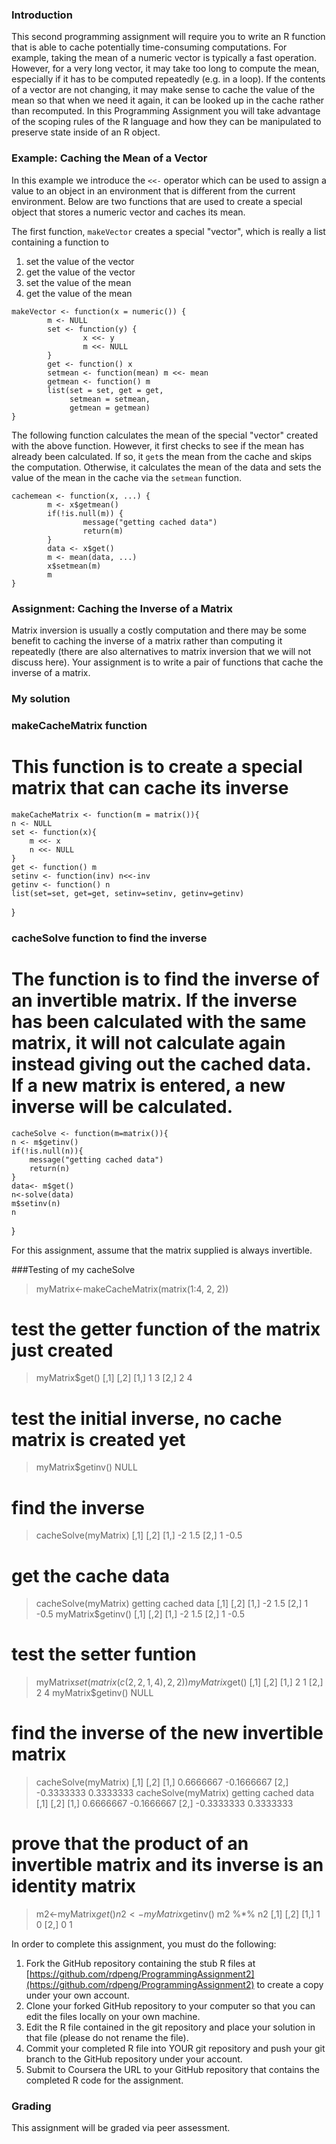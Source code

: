 ### Introduction

This second programming assignment will require you to write an R
function that is able to cache potentially time-consuming computations.
For example, taking the mean of a numeric vector is typically a fast
operation. However, for a very long vector, it may take too long to
compute the mean, especially if it has to be computed repeatedly (e.g.
in a loop). If the contents of a vector are not changing, it may make
sense to cache the value of the mean so that when we need it again, it
can be looked up in the cache rather than recomputed. In this
Programming Assignment you will take advantage of the scoping rules of
the R language and how they can be manipulated to preserve state inside
of an R object.

### Example: Caching the Mean of a Vector

In this example we introduce the `<<-` operator which can be used to
assign a value to an object in an environment that is different from the
current environment. Below are two functions that are used to create a
special object that stores a numeric vector and caches its mean.

The first function, `makeVector` creates a special "vector", which is
really a list containing a function to

1.  set the value of the vector
2.  get the value of the vector
3.  set the value of the mean
4.  get the value of the mean

<!-- -->

    makeVector <- function(x = numeric()) {
            m <- NULL
            set <- function(y) {
                    x <<- y
                    m <<- NULL
            }
            get <- function() x
            setmean <- function(mean) m <<- mean
            getmean <- function() m
            list(set = set, get = get,
                 setmean = setmean,
                 getmean = getmean)
    }

The following function calculates the mean of the special "vector"
created with the above function. However, it first checks to see if the
mean has already been calculated. If so, it `get`s the mean from the
cache and skips the computation. Otherwise, it calculates the mean of
the data and sets the value of the mean in the cache via the `setmean`
function.

    cachemean <- function(x, ...) {
            m <- x$getmean()
            if(!is.null(m)) {
                    message("getting cached data")
                    return(m)
            }
            data <- x$get()
            m <- mean(data, ...)
            x$setmean(m)
            m
    }

### Assignment: Caching the Inverse of a Matrix

Matrix inversion is usually a costly computation and there may be some
benefit to caching the inverse of a matrix rather than computing it
repeatedly (there are also alternatives to matrix inversion that we will
not discuss here). Your assignment is to write a pair of functions that
cache the inverse of a matrix.

### My solution

### makeCacheMatrix function
# This function is to create a special matrix that can cache its inverse

    makeCacheMatrix <- function(m = matrix()){
	n <- NULL
	set <- function(x){
		m <<- x
		n <<- NULL
	}
	get <- function() m
	setinv <- function(inv) n<<-inv
	getinv <- function() n
	list(set=set, get=get, setinv=setinv, getinv=getinv)	
}


### cacheSolve function to find the inverse
# The function is to find the inverse of an invertible matrix. If the inverse has been calculated with the same matrix, it will not calculate again instead giving out the cached data. If a new matrix is entered, a new inverse will be calculated.

    cacheSolve <- function(m=matrix()){
	n <- m$getinv()
	if(!is.null(n)){
		message("getting cached data")
		return(n)
	}
	data<- m$get()
	n<-solve(data)
	m$setinv(n)
	n
} 

For this assignment, assume that the matrix supplied is always invertible.

###Testing of my cacheSolve

> myMatrix<-makeCacheMatrix(matrix(1:4, 2, 2))
# test the getter function of the matrix just created
> myMatrix$get()
     [,1] [,2]
[1,]    1    3
[2,]    2    4
# test the initial inverse, no cache matrix is created yet
> myMatrix$getinv()
NULL
# find the inverse
> cacheSolve(myMatrix)
     [,1] [,2]
[1,]   -2  1.5
[2,]    1 -0.5
# get the cache data
> cacheSolve(myMatrix)
getting cached data
     [,1] [,2]
[1,]   -2  1.5
[2,]    1 -0.5
> myMatrix$getinv()
     [,1] [,2]
[1,]   -2  1.5
[2,]    1 -0.5
# test the setter funtion
> myMatrix$set(matrix(c(2,2,1,4),2,2))
> myMatrix$get()
     [,1] [,2]
[1,]    2    1
[2,]    2    4
> myMatrix$getinv()
NULL
# find the inverse of the new invertible matrix
> cacheSolve(myMatrix)
           [,1]       [,2]
[1,]  0.6666667 -0.1666667
[2,] -0.3333333  0.3333333
> cacheSolve(myMatrix)
getting cached data
           [,1]       [,2]
[1,]  0.6666667 -0.1666667
[2,] -0.3333333  0.3333333
# prove that the product of an invertible matrix and its inverse is an identity matrix
> m2<-myMatrix$get()
> n2<-myMatrix$getinv()
> m2 %*% n2
     [,1] [,2]
[1,]    1    0
[2,]    0    1


In order to complete this assignment, you must do the following:

1.  Fork the GitHub repository containing the stub R files at
    [https://github.com/rdpeng/ProgrammingAssignment2](https://github.com/rdpeng/ProgrammingAssignment2)
    to create a copy under your own account.
2.  Clone your forked GitHub repository to your computer so that you can
    edit the files locally on your own machine.
3.  Edit the R file contained in the git repository and place your
    solution in that file (please do not rename the file).
4.  Commit your completed R file into YOUR git repository and push your
    git branch to the GitHub repository under your account.
5.  Submit to Coursera the URL to your GitHub repository that contains
    the completed R code for the assignment.

### Grading

This assignment will be graded via peer assessment.
